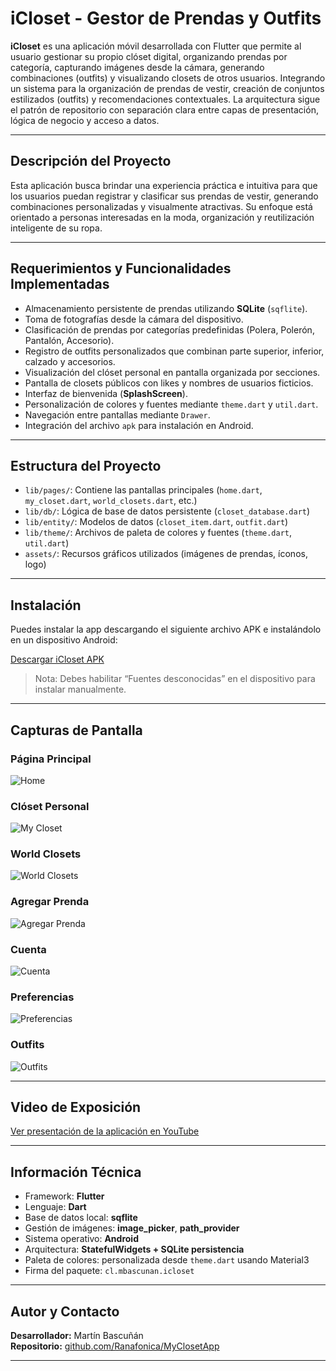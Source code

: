 # iCloset - Gestor de Prendas y Outfits

**iCloset** es una aplicación móvil desarrollada con Flutter que permite al usuario gestionar su propio clóset digital, organizando prendas por categoría, capturando imágenes desde la cámara, generando combinaciones (outfits) y visualizando closets de otros usuarios. Integrando un sistema para la organización de prendas de vestir, creación de conjuntos estilizados (outfits) y recomendaciones contextuales. La arquitectura sigue el patrón de repositorio con separación clara entre capas de presentación, lógica de negocio y acceso a datos.

---

##  Descripción del Proyecto

Esta aplicación busca brindar una experiencia práctica e intuitiva para que los usuarios puedan registrar y clasificar sus prendas de vestir, generando combinaciones personalizadas y visualmente atractivas. Su enfoque está orientado a personas interesadas en la moda, organización y reutilización inteligente de su ropa.

---

##  Requerimientos y Funcionalidades Implementadas

- Almacenamiento persistente de prendas utilizando **SQLite** (`sqflite`).
- Toma de fotografías desde la cámara del dispositivo.
- Clasificación de prendas por categorías predefinidas (Polera, Polerón, Pantalón, Accesorio).
- Registro de outfits personalizados que combinan parte superior, inferior, calzado y accesorios.
- Visualización del clóset personal en pantalla organizada por secciones.
- Pantalla de closets públicos con likes y nombres de usuarios ficticios.
- Interfaz de bienvenida (**SplashScreen**).
- Personalización de colores y fuentes mediante `theme.dart` y `util.dart`.
- Navegación entre pantallas mediante `Drawer`.
- Integración del archivo `apk` para instalación en Android.

---

##  Estructura del Proyecto

- `lib/pages/`: Contiene las pantallas principales (`home.dart`, `my_closet.dart`, `world_closets.dart`, etc.)
- `lib/db/`: Lógica de base de datos persistente (`closet_database.dart`)
- `lib/entity/`: Modelos de datos (`closet_item.dart`, `outfit.dart`)
- `lib/theme/`: Archivos de paleta de colores y fuentes (`theme.dart`, `util.dart`)
- `assets/`: Recursos gráficos utilizados (imágenes de prendas, íconos, logo)

---

## Instalación

Puedes instalar la app descargando el siguiente archivo APK e instalándolo en un dispositivo Android:

 [Descargar iCloset APK](release/app-release.apk)

> Nota: Debes habilitar “Fuentes desconocidas” en el dispositivo para instalar manualmente.

---

## Capturas de Pantalla

### Página Principal

![Home](assets/screenshots/home.png)

### Clóset Personal

![My Closet](assets/screenshots/mycloset.png)

### World Closets

![World Closets](assets/screenshots/worldcloset.png)

### Agregar Prenda

![Agregar Prenda](assets/screenshots/prenda.png)

### Cuenta

![Cuenta](assets/screenshots/account.png)

### Preferencias

![Preferencias](assets/screenshots/preferences.png)

### Outfits

![Outfits](assets/screenshots/outfits.png)

---

## Video de Exposición

[Ver presentación de la aplicación en YouTube](https://www.youtube.com/watch?v=TU_LINK_AQUI)

---

## Información Técnica

- Framework: **Flutter**
- Lenguaje: **Dart**
- Base de datos local: **sqflite**
- Gestión de imágenes: **image_picker**, **path_provider**
- Sistema operativo: **Android**
- Arquitectura: **StatefulWidgets + SQLite persistencia**
- Paleta de colores: personalizada desde `theme.dart` usando Material3
- Firma del paquete: `cl.mbascunan.icloset`

---

## Autor y Contacto

**Desarrollador:** Martín Bascuñán  
**Repositorio:** [github.com/Ranafonica/MyClosetApp](https://github.com/Ranafonica/MyClosetApp)

---


